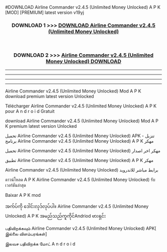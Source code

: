 #DOWNLOAD Airline Commander  v2.4.5 (Unlimited Money Unlocked) A P K [MOD] [PREMIUM] latest version v19yj



<div align="center">

<h3>DOWNLOAD 1 >>> <a href="https://teeasianyam.web.app?sq=Airline Commander  v2.4.5 (Unlimited Money Unlocked)">DOWNLOAD Airline Commander  v2.4.5 (Unlimited Money Unlocked) </a></h3><br>

<h3>DOWNLOAD 2 >>> <a href="https://teeasianyam.web.app?sq=Airline Commander  v2.4.5 (Unlimited Money Unlocked) ">Airline Commander  v2.4.5 (Unlimited Money Unlocked)  DOWNLOAD </a></h3>

</div>


----------------------------------------------------------

----------------------------------------------------------

----------------------------------------------------------

----------------------------------------------------------


Airline Commander  v2.4.5 (Unlimited Money Unlocked)  Mod A P K download premium latest version Unlocked

Télécharger Airline Commander  v2.4.5 (Unlimited Money Unlocked)  A P K pour A n d r o i d Gratuit

download Airline Commander  v2.4.5 (Unlimited Money Unlocked)  Mod A P K premium latest version Unlocked

تحميل Airline Commander  v2.4.5 (Unlimited Money Unlocked)  APK - تنزيل برنامج Airline Commander  v2.4.5 (Unlimited Money Unlocked)  A P K مهكر

تحميل Airline Commander  v2.4.5 (Unlimited Money Unlocked)  مهكر اخر اصدار

تطبيق Airline Commander  v2.4.5 (Unlimited Money Unlocked)  A P K مهكر

Airline Commander  v2.4.5 (Unlimited Money Unlocked)  برابط مباشر للاندرويد

ดาวน์โหลด A P K Airline Commander  v2.4.5 (Unlimited Money Unlocked)  รับเวอร์ชันล่าสุด

Baixar A P K mod

အက်ပ်ကို ဒေါင်းလုဒ်လုပ်ပါ။ Airline Commander  v2.4.5 (Unlimited Money Unlocked)  A P K အမည်သည်ကူကိုင်Andriod ဗားရှင်း

பதிவிறக்கவும் Airline Commander  v2.4.5 (Unlimited Money Unlocked)  APK[ இல்லை விளம்பரங்கள்] 
 
இலவச பதிவிறக்க மோட் A n d r o i d



